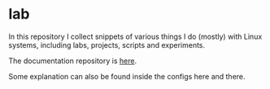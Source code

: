 # lab

In this repository I collect snippets of various things I do (mostly) with Linux systems, including labs, projects, scripts and experiments.

The documentation repository is [here](https://github.com/s3tupw1zard/lab-docs).

Some explanation can also be found inside the configs here and there.